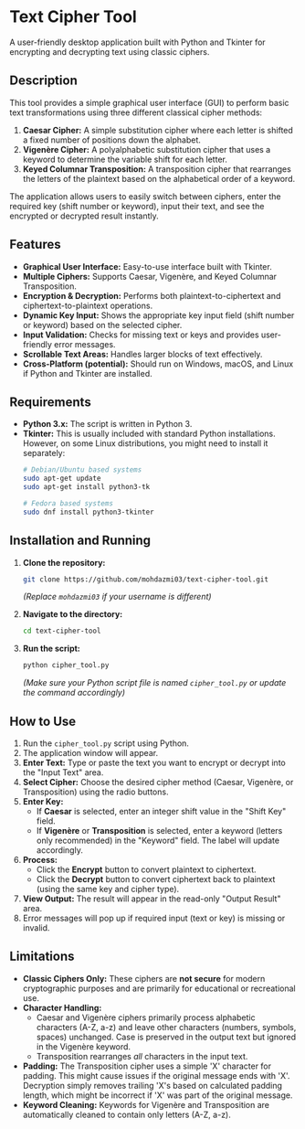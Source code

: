 # Text Cipher Tool

A user-friendly desktop application built with Python and Tkinter for encrypting and decrypting text using classic ciphers.


## Description

This tool provides a simple graphical user interface (GUI) to perform basic text transformations using three different classical cipher methods:

1.  **Caesar Cipher:** A simple substitution cipher where each letter is shifted a fixed number of positions down the alphabet.
2.  **Vigenère Cipher:** A polyalphabetic substitution cipher that uses a keyword to determine the variable shift for each letter.
3.  **Keyed Columnar Transposition:** A transposition cipher that rearranges the letters of the plaintext based on the alphabetical order of a keyword.

The application allows users to easily switch between ciphers, enter the required key (shift number or keyword), input their text, and see the encrypted or decrypted result instantly.

## Features

*   **Graphical User Interface:** Easy-to-use interface built with Tkinter.
*   **Multiple Ciphers:** Supports Caesar, Vigenère, and Keyed Columnar Transposition.
*   **Encryption & Decryption:** Performs both plaintext-to-ciphertext and ciphertext-to-plaintext operations.
*   **Dynamic Key Input:** Shows the appropriate key input field (shift number or keyword) based on the selected cipher.
*   **Input Validation:** Checks for missing text or keys and provides user-friendly error messages.
*   **Scrollable Text Areas:** Handles larger blocks of text effectively.
*   **Cross-Platform (potential):** Should run on Windows, macOS, and Linux if Python and Tkinter are installed.

## Requirements

*   **Python 3.x:** The script is written in Python 3.
*   **Tkinter:** This is usually included with standard Python installations. However, on some Linux distributions, you might need to install it separately:
    ```bash
    # Debian/Ubuntu based systems
    sudo apt-get update
    sudo apt-get install python3-tk

    # Fedora based systems
    sudo dnf install python3-tkinter
    ```

## Installation and Running

1.  **Clone the repository:**
    ```bash
    git clone https://github.com/mohdazmi03/text-cipher-tool.git
    ```
    *(Replace `mohdazmi03` if your username is different)*

2.  **Navigate to the directory:**
    ```bash
    cd text-cipher-tool
    ```

3.  **Run the script:**
    ```bash
    python cipher_tool.py
    ```
    *(Make sure your Python script file is named `cipher_tool.py` or update the command accordingly)*

## How to Use

1.  Run the `cipher_tool.py` script using Python.
2.  The application window will appear.
3.  **Enter Text:** Type or paste the text you want to encrypt or decrypt into the "Input Text" area.
4.  **Select Cipher:** Choose the desired cipher method (Caesar, Vigenère, or Transposition) using the radio buttons.
5.  **Enter Key:**
    *   If **Caesar** is selected, enter an integer shift value in the "Shift Key" field.
    *   If **Vigenère** or **Transposition** is selected, enter a keyword (letters only recommended) in the "Keyword" field. The label will update accordingly.
6.  **Process:**
    *   Click the **Encrypt** button to convert plaintext to ciphertext.
    *   Click the **Decrypt** button to convert ciphertext back to plaintext (using the same key and cipher type).
7.  **View Output:** The result will appear in the read-only "Output Result" area.
8.  Error messages will pop up if required input (text or key) is missing or invalid.

## Limitations

*   **Classic Ciphers Only:** These ciphers are **not secure** for modern cryptographic purposes and are primarily for educational or recreational use.
*   **Character Handling:**
    *   Caesar and Vigenère ciphers primarily process alphabetic characters (A-Z, a-z) and leave other characters (numbers, symbols, spaces) unchanged. Case is preserved in the output text but ignored in the Vigenère keyword.
    *   Transposition rearranges *all* characters in the input text.
*   **Padding:** The Transposition cipher uses a simple 'X' character for padding. This might cause issues if the original message ends with 'X'. Decryption simply removes trailing 'X's based on calculated padding length, which might be incorrect if 'X' was part of the original message.
*   **Keyword Cleaning:** Keywords for Vigenère and Transposition are automatically cleaned to contain only letters (A-Z, a-z).

